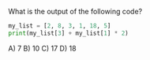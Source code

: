 What is the output of the following code?

```python
my_list = [2, 8, 3, 1, 18, 5]
print(my_list[3] + my_list[1] * 2)
```

A) 7
B) 10
C) 17
D) 18

<!-- ANSWER: C -->